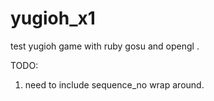 # yugioh_x1
test yugioh game with ruby gosu and opengl .

TODO:
1) need to include sequence_no wrap around.
